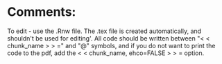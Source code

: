 
# Comments:
To edit - use the .Rnw file. The .tex file is created automatically, and shouldn't be used for editing'. All code should be written between "< < chunk_name > > =" and "@" symbols, and if you do not want to print the code to the pdf, add the < < chunk_name, ehco=FALSE > > = option. 